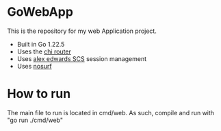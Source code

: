 # GoWebApp
This is the repository for my web Application project.

- Built in Go 1.22.5
- Uses the [chi router](https://github.com/go-chi/chi)
- Uses [alex edwards SCS](https://github.com/alexedwards/scs/v2) session management
- Uses [nosurf](https://github.com/justinas/nosurf)


# How to run
The main file to run is located in cmd/web.
As such, compile and run with "go run ./cmd/web"
